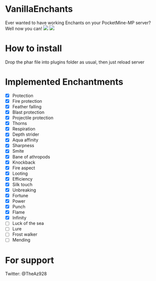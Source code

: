 # VanillaEnchants
Ever wanted to have working Enchants on your PocketMine-MP server? Well now you can!
[![](https://poggit.pmmp.io/shield.approved/VanillaEnchantments)](https://poggit.pmmp.io/p/VanillaEnchantments)
<a href="https://poggit.pmmp.io/p/VanillaEnchantments"><img src="https://poggit.pmmp.io/shield.approved/VanillaEnchantments"></a>

# How to install
Drop the phar file into plugins folder as usual, then just reload server

# Implemented Enchantments

- [x] Protection
- [x] Fire protection
- [x] Feather falling
- [x] Blast protection
- [x] Projectile protection
- [x] Thorns
- [x] Respiration
- [x] Depth strider
- [x] Aqua affinity
- [x] Sharpness
- [x] Smite
- [x] Bane of athropods
- [x] Knockback
- [x] Fire aspect
- [x] Looting
- [x] Efficiency
- [x] Silk touch
- [x] Unbreaking
- [x] Fortune
- [x] Power
- [x] Punch
- [x] Flame
- [x] Infinity
- [ ] Luck of the sea
- [ ] Lure
- [ ] Frost walker
- [ ] Mending

# For support
Twitter: @TheAz928
